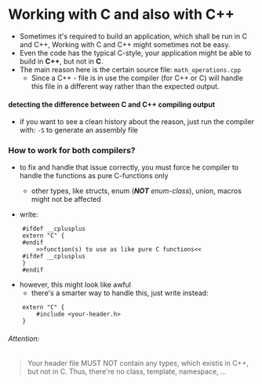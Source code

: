 #   Working with C and also with C++

-   Sometimes it's required to build an application, which shall be run in C and C++, Working with C and C++ might sometimes not be easy.
-   Even the code has the typical C-style, your application might be able to build in **C++**, but not in **C**.
-   The main reason here is the certain source file: `math_operations.cpp`
    -   Since a C++ - file is in use the compiler (for C++ or C) will handle this file in a different way rather than the expected output.

####    detecting the difference between C and C++ compiling output

-   if you want to see a clean history about the reason, just run the compiler with: `-S` to generate an assembly file

### How to work for both compilers?

- to fix and handle that issue correctly, you must force he compiler to handle the functions as pure C-functions only
    - other types, like structs, enum (***NOT** enum-class*), union, macros might not be affected

- write:
```
	#ifdef __cplusplus
	extern "C" {
	#endif
		>>function(s) to use as like pure C functions<<
	#ifdef __cplusplus
	}
	#endif
```

-   however, this might look like awful
    -   there's a smarter way to handle this, just write instead:

```
	extern "C" {
		#include <your-header.h>
	}
```

######  Attention:
> Your header file MUST NOT contain any types, which existis in C++, but not in C.
> Thus, there're no class, template, namespace, ...
